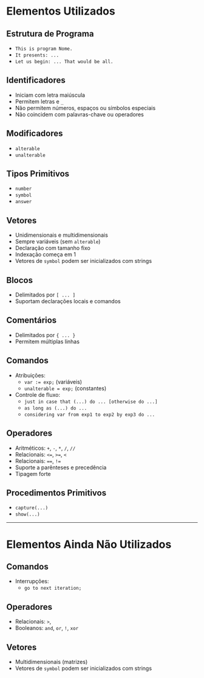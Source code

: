# Elementos Utilizados

## Estrutura de Programa
- `This is program Nome.`
- `It presents: ...`
- `Let us begin: ... That would be all.`

## Identificadores
- Iniciam com letra maiúscula  
- Permitem letras e `_`  
- Não permitem números, espaços ou símbolos especiais  
- Não coincidem com palavras-chave ou operadores  

## Modificadores
- `alterable`
- `unalterable`

## Tipos Primitivos
- `number`
- `symbol`
- `answer`

## Vetores
- Unidimensionais e multidimensionais  
- Sempre variáveis (sem `alterable`)  
- Declaração com tamanho fixo  
- Indexação começa em 1  
- Vetores de `symbol` podem ser inicializados com strings

## Blocos
- Delimitados por `[ ... ]`  
- Suportam declarações locais e comandos

## Comentários
- Delimitados por `{ ... }`  
- Permitem múltiplas linhas

## Comandos
- Atribuições:
  - `var := exp;` (variáveis)
  - `unalterable = exp;` (constantes)
- Controle de fluxo:
  - `just in case that (...) do ... [otherwise do ...]`
  - `as long as (...) do ...`
  - `considering var from exp1 to exp2 by exp3 do ...`

## Operadores
- Aritméticos: `+`, `-`, `*`, `/`, `//`
- Relacionais: `<=`, `>=`, `<`
- Relacionais: `==`, `!=`
- Suporte a parênteses e precedência
- Tipagem forte

## Procedimentos Primitivos
- `capture(...)`
- `show(...)`

---

# Elementos Ainda Não Utilizados

## Comandos
- Interrupções:
  - `go to next iteration;`

## Operadores
- Relacionais: `>`,
- Booleanos: `and`, `or`, `!`, `xor`

## Vetores
- Multidimensionais (matrizes)
- Vetores de `symbol` podem ser inicializados com strings
